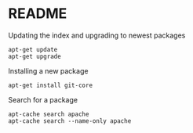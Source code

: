 # README #

Updating the index and upgrading to newest packages

	apt-get update
	apt-get upgrade

Installing a new package

	apt-get install git-core

Search for a package

	apt-cache search apache
	apt-cache search --name-only apache
